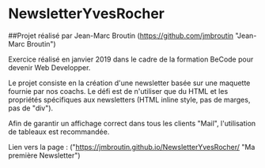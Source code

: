 # NewsletterYvesRocher

##Projet réalisé par Jean-Marc Broutin (https://github.com/jmbroutin "Jean-Marc Broutin")


Exercice réalisé en janvier 2019 dans le cadre de la formation BeCode pour devenir Web Developper.

Le projet consiste en la création d'une newsletter basée sur une maquette fournie par nos coachs. Le défi est de n'utiliser que du HTML et les propriétés spécifiques aux newsletters (HTML inline style, pas de marges, pas de "div").

Afin de garantir un affichage correct dans tous les clients "Mail", l'utilisation de tableaux est recommandée. 

Lien vers la page : ("https://jmbroutin.github.io/NewsletterYvesRocher/ "Ma première Newsletter")